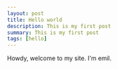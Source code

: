 ```yaml
---
layout: post
title: Hello world
description: This is my first post
summary: This is my first post
tags: [hello]
---
```


Howdy, welcome to my site. I'm emil. 
